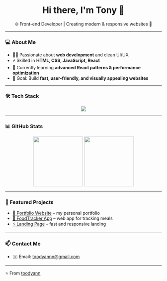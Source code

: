 <h1 align="center">Hi there, I'm Tony 👋</h1>

<p align="center">
  🌐 Front-end Developer | Creating modern & responsive websites 🚀
</p>

---

### 💻 About Me  
- 👨‍💻 Passionate about **web development** and clean UI/UX  
- ⚡ Skilled in **HTML, CSS, JavaScript, React**  
- 🌱 Currently learning **advanced React patterns & performance optimization**  
- 🎯 Goal: Build **fast, user-friendly, and visually appealing websites**  

---

### 🛠️ Tech Stack  
<p align="center">
  <img src="https://skillicons.dev/icons?i=html,css,js,react,git,github,vscode" />
</p>

---

### 📊 GitHub Stats  
<p align="center">
  <img src="https://github-readme-stats.vercel.app/api?username=toodyann&show_icons=true&theme=tokyonight" height="160" />
  <img src="https://github-readme-stats.vercel.app/api/top-langs/?username=toodyann&layout=compact&theme=tokyonight" height="160" />
</p>

---

### 🚀 Featured Projects  
- [🌟 Portfolio Website](#) – my personal portfolio  
- [📱 FoodTracker App](#) – web app for tracking meals  
- [⚡ Landing Page](#) – fast and responsive landing  

---

### 📫 Contact Me  
- ✉️ Email: [toodyannn@gmail.com](mailto:toodyannn@gmail.com)

---

⭐️ From [toodyann](https://github.com/toodyann)
